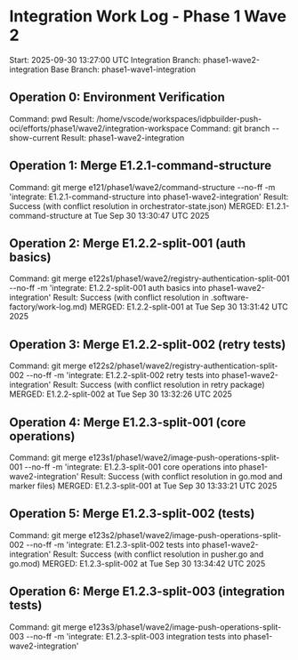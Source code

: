 # Integration Work Log - Phase 1 Wave 2
Start: 2025-09-30 13:27:00 UTC
Integration Branch: phase1-wave2-integration
Base Branch: phase1-wave1-integration

## Operation 0: Environment Verification
Command: pwd
Result: /home/vscode/workspaces/idpbuilder-push-oci/efforts/phase1/wave2/integration-workspace
Command: git branch --show-current
Result: phase1-wave2-integration


## Operation 1: Merge E1.2.1-command-structure
Command: git merge e121/phase1/wave2/command-structure --no-ff -m 'integrate: E1.2.1-command-structure into phase1-wave2-integration'
Result: Success (with conflict resolution in orchestrator-state.json)
MERGED: E1.2.1-command-structure at Tue Sep 30 13:30:47 UTC 2025

## Operation 2: Merge E1.2.2-split-001 (auth basics)
Command: git merge e122s1/phase1/wave2/registry-authentication-split-001 --no-ff -m 'integrate: E1.2.2-split-001 auth basics into phase1-wave2-integration'
Result: Success (with conflict resolution in .software-factory/work-log.md)
MERGED: E1.2.2-split-001 at Tue Sep 30 13:31:42 UTC 2025

## Operation 3: Merge E1.2.2-split-002 (retry tests)
Command: git merge e122s2/phase1/wave2/registry-authentication-split-002 --no-ff -m 'integrate: E1.2.2-split-002 retry tests into phase1-wave2-integration'
Result: Success (with conflict resolution in retry package)
MERGED: E1.2.2-split-002 at Tue Sep 30 13:32:26 UTC 2025

## Operation 4: Merge E1.2.3-split-001 (core operations)
Command: git merge e123s1/phase1/wave2/image-push-operations-split-001 --no-ff -m 'integrate: E1.2.3-split-001 core operations into phase1-wave2-integration'
Result: Success (with conflict resolution in go.mod and marker files)
MERGED: E1.2.3-split-001 at Tue Sep 30 13:33:21 UTC 2025

## Operation 5: Merge E1.2.3-split-002 (tests)
Command: git merge e123s2/phase1/wave2/image-push-operations-split-002 --no-ff -m 'integrate: E1.2.3-split-002 tests into phase1-wave2-integration'
Result: Success (with conflict resolution in pusher.go and go.mod)
MERGED: E1.2.3-split-002 at Tue Sep 30 13:34:42 UTC 2025

## Operation 6: Merge E1.2.3-split-003 (integration tests)
Command: git merge e123s3/phase1/wave2/image-push-operations-split-003 --no-ff -m 'integrate: E1.2.3-split-003 integration tests into phase1-wave2-integration'
